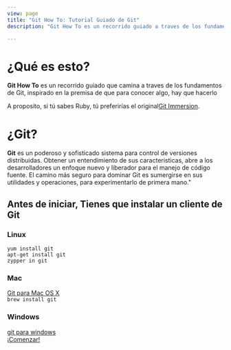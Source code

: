 ```yaml
---
view: page
title: "Git How To: Tutorial Guiado de Git"
description: "Git How To es un recorrido guiado a traves de los fundamentos de Git, inspirado en la premisa  de que para conocer algo, hay que hacerlo. El camino más seguro para dominar Git es sumergirse en sus utilidades y operaciones, para experimentarlo de primera mano."

---
```


<div class="row">
<div class="col-sm-6">
<h1 class="title-big">¿Qué es esto?</h1>

<p><b class="inline">Git How To</b> es un recorrido guiado que camina a traves de los fundamentos de Git, inspirado en la premisa de que para conocer algo, hay que hacerlo</p>
<p>A proposito, si tú sabes Ruby, tú preferirías el original<a href="http://gitimmersion.com/">Git Immersion</a>.</p>
</div>
<div class="col-sm-6">
<h1 class="title-big">¿Git?</h1>

<p class=""><b class="inline">Git</b> es un poderoso y sofisticado sistema para control de versiones distribuidas. Obtener un entendimiento de sus caracteristicas, abre a los desarrolladores un enfoque nuevo y liberador para el manejo de código fuente. El camino más seguro para dominar Git es sumergirse en sus utilidades y operaciones, para experimentarlo de primera mano."</p>
</div>
</div>


## Antes de iniciar, Tienes que instalar un cliente de Git

<div class="row">
<div class="col-sm-4">
<h3><i class="fa fa-linux"></i> Linux</h3>
<code>yum install git</code><br/>
<code>apt-get install git</code><br/>
<code>zypper in git</code>
</div>


<div class="col-sm-4">
<h3><i class="fa fa-apple"></i> Mac</h3>
<a href="http://git-scm.com/download/mac">Git para Mac OS X</a><br/>
<code>brew install git</code><br/>
</div>

<div class="col-sm-4">
<h3><i class="fa fa-windows"></i> Windows</h3>
<a href="http://git-for-windows.github.io//">git para windows</a>
</div>

</div>

<div class="row go-block">
  <div class="col-sm-12">
    <a class="btn btn-hg btn-primary go" href="/setup"><i class="fa fa-flag"></i> ¡Comenzar!</a>
  </div>
</div>

